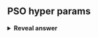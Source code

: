## PSO hyper params
<details>
<summary><b>Reveal answer</b></summary>
<img src="../../../../../media/paste-513ea379f5a033ecbac8501c743aa92cf794017f.jpg">
</details>
